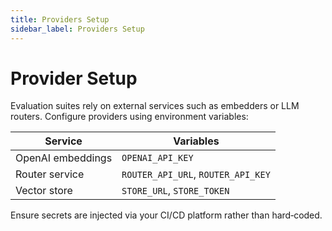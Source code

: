 ```yaml
---
title: Providers Setup
sidebar_label: Providers Setup
---
```


# Provider Setup

Evaluation suites rely on external services such as embedders or LLM routers. Configure providers using environment variables:

| Service | Variables |
| --------- | ----------- |
| OpenAI embeddings |`OPENAI_API_KEY`
| Router service |`ROUTER_API_URL`, `ROUTER_API_KEY`
| Vector store |`STORE_URL`, `STORE_TOKEN`

Ensure secrets are injected via your CI/CD platform rather than hard‑coded.
